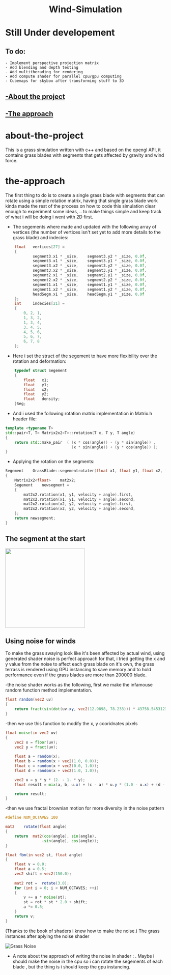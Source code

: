 <h1 align="center"> Wind-Simulation </h1>

# Still Under developement
## To do:
	- Implement perspective projection matrix
	- Add blending and depth testing
	- Add multitherading for rendering
	- Add compute shader for parallel cpu/gpu computing
	- Cubemaps for skybox after transforming stuff to 3D 
## [-About the project](#about-the-project)
## [-The approach](#the-approach)

# about-the-project

This is a grass simulation written with c++ and based on the opengl API, it contains grass blades with segments that gets affected by gravity and wind force.

# the-approach

The first thing to do is to create a single grass blade with segments that can rotate using a simple rotation matrix, having that single grass blade work kinda made the rest of the process on how to code this simulation clear enough to experiment some ideas, .. to make things simple and keep track of what i will be doing i went with 2D first.

- The segements where made and updated with the following array of vertices (the number of vertices isn't set yet to add more details to the grass blade) and indecies:
```c++
	float	vertices[27] =
	{
			segment3.x1 * _size,	segment3.y2 * _size, 0.0f,
			segment3.x1 * _size,	segment3.y1 * _size, 0.0f,
			segment3.x2 * _size,	segment3.y2 * _size, 0.0f,
			segment3.x2 * _size,	segment3.y1 * _size, 0.0f,
			segment2.x1 * _size,	segment2.y1 * _size, 0.0f,
			segment2.x2 * _size,	segment2.y2 * _size, 0.0f,
			segment1.x1 * _size,	segment1.y1 * _size, 0.0f,
			segment1.x2 * _size,	segment1.y2 * _size, 0.0f,
			headSegm.x1 * _size,	headSegm.y1 * _size, 0.0f
	};
	int		indecies[21] =
	{
		0, 2, 1,
		1, 3, 2,
		1, 3, 4,
		3, 4, 5,
		4, 5, 6,
		5, 6, 7,
		6, 7, 8
	};
```
- Here i set the struct of the segement to have more flexibility over the rotation and deformation:
```c++
	typedef struct Segement
	{
		float	x1;
		float	y1;
		float	x2;
		float	y2;
		float	density;
	}Seg;
```
- And i used the following rotation matrix implementation in Matrix.h header file:
```c++
template <typename T>
std::pair<T, T>	Matrix2x2<T>::rotation(T x, T y, T angle)
{
	return std::make_pair  ( (x * cos(angle)) - (y * sin(angle)) ,
							 (x * sin(angle)) + (y * cos(angle)) );
}
```
- Applying the rotation on the segments:
```c++
Segement	GrassBlade::segementrotater(float x1, float y1, float x2, float y2, float velocity)
{
	Matrix2x2<float>	mat2x2;
	Segement	newsegment =
	{
		mat2x2.rotation(x1, y1, velocity + angle).first,
		mat2x2.rotation(x1, y1, velocity + angle).second,
		mat2x2.rotation(x2, y2, velocity + angle).first,
		mat2x2.rotation(x2, y2, velocity + angle).second,
	};
	return newsegment;
}
```

## The segment at the start
<img src="https://user-images.githubusercontent.com/54768823/149226084-12adf85c-8411-4d1d-9c7b-5dfa3c8a30ca.gif" width=250>

## Using noise for winds
To make the grass swaying look like it's been affected by actual wind, using generated shader noise is perfect approach for that, i tried getting the x and y value from the noise to affect each grass blade on it's own, the grass terrass is rendered using GPU instancing to save memory and to hold performance even if the grass blades are more than 200000 blade.

-the noise shader works as the following, first we make the infamouse random function method implementation.
```glsl
float random(vec2 uv)
{
	return fract(sin(dot(uv.xy, vec2(12.9898, 78.233))) * 43758.5453123);
}
```
-then we use this function to modify the x, y cooridnates pixels
```glsl
float noise(in vec2 uv)
{
	vec2 x = floor(uv);
	vec2 y = fract(uv);
	
	float a = random(x);
	float b	= random(x + vec2(1.0, 0.0));
	float c	= random(x + vec2(0.0, 1.0));
	float d = random(x + vec2(1.0, 1.0));

	vec2 u = y * y * (2. - 1. * y);
	float result = mix(a, b, u.x) + (c - a) * u.y * (1.0 - u.x) + (d - b) * u.x * u.y;

	return result;
}
```
-then we use fractal brownian motion for more diversity in the noise pattern
```glsl
#define NUM_OCTAVES 100

mat2	rotate(float angle)
{
	return	mat2(cos(angle), sin(angle),
				-sin(angle), cos(angle));
}

float fbm(in vec2 st, float angle)
{
	float v = 0.0;
	float a = 0.5;
	vec2 shift = vec2(150.0);
	
	mat2 rot =  rotate(3.0);
	for (int i = 0; i < NUM_OCTAVES; ++i)
	{
		v += a * noise(st);
		st = rot * st * 2.0 + shift;
		a *= 0.5;
	}
	return v;
}
```
(Thanks to the book of shaders i knew how to make the noise.)
The grass instances after aplying the noise shader

![Grass Noise](https://user-images.githubusercontent.com/54768823/177995706-4d557373-4d80-4399-ab1f-2f5d170cdae5.PNG)


- A note about the approach of writing the noise in shader :
	. Maybe i should make the noise in the cpu so i can rotate the segements of each blade , but the thing is i should keep the gpu instancing.

